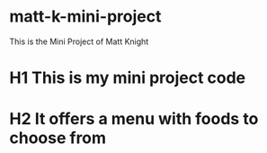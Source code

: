 # matt-k-mini-project
This is the Mini Project of Matt Knight

# H1 This is my mini project code
# H2 It offers a menu with foods to choose from
